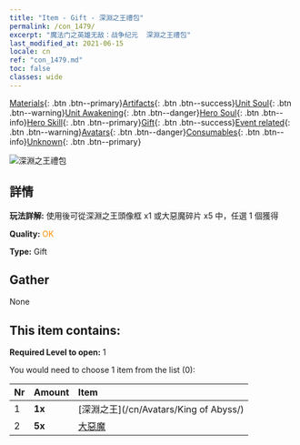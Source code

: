 ```yaml
---
title: "Item - Gift - 深淵之王禮包"
permalink: /con_1479/
excerpt: "魔法门之英雄无敌：战争纪元  深淵之王禮包"
last_modified_at: 2021-06-15
locale: cn
ref: "con_1479.md"
toc: false
classes: wide
---
```

 [Materials](/ItemsCN/){: .btn .btn--primary}[Artifacts](/ItemsCN/Artifacts/){: .btn .btn--success}[Unit Soul](/ItemsCN/UnitSoul/){: .btn .btn--warning}[Unit Awakening](/ItemsCN/UnitAwakening/){: .btn .btn--danger}[Hero Soul](/ItemsCN/HeroSoul/){: .btn .btn--info}[Hero Skill](/ItemsCN/HeroSkill/){: .btn .btn--primary}[Gift](/ItemsCN/Gift/){: .btn .btn--success}[Event related](/ItemsCN/Events/){: .btn .btn--warning}[Avatars](/ItemsCN/Avatars/){: .btn .btn--danger}[Consumables](/ItemsCN/Consumables/){: .btn .btn--info}[Unknown](/ItemsCN/Unknown/){: .btn .btn--primary}

 ![深淵之王禮包](/images/t/i_907093.png)

## 詳情
 **玩法詳解:** 使用後可從深淵之王頭像框 x1 或大惡魔碎片 x5 中，任選 1 個獲得

 **Quality:** <span style="color: #FF8C00">OK</span>

 **Type:** Gift

## Gather

  None

## This item contains:

 **Required Level to open:** 1

 You would need to choose 1 item from the list (0):

  | Nr | Amount |     Item    |
  |:---|:-------|:------------|
  | 1 |  **1x** | [深淵之王](/cn/Avatars/King of Abyss/) |  | 
  | 2 |  **5x** | [大惡魔](/cn/Items/unt_232/) |  | 

